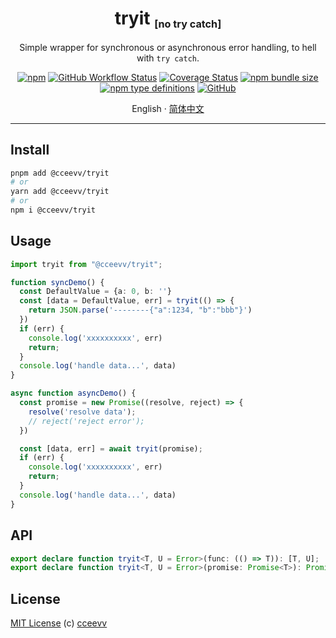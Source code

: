 <div align="center">
<h1>tryit <sub><sub><sup>[no try catch]</sup></sub></sub></h1>

Simple wrapper for synchronous or asynchronous error handling, to hell with `try catch`.

[![npm](https://img.shields.io/npm/v/@cceevv/tryit?style=flat-square)](https://www.npmjs.com/package/@cceevv/tryit)
[![GitHub Workflow Status](https://img.shields.io/github/actions/workflow/status/cceevv/tryit/test.yml?branch=master&style=flat-square&label=CI&logo=github)](https://github.com/cceevv/tryit/actions/workflows/test.yml)
[![Coverage Status](https://coveralls.io/repos/github/cceevv/tryit/badge.svg?branch=master)](https://coveralls.io/github/cceevv/tryit?branch=master)
[![npm bundle size](https://img.shields.io/bundlephobia/minzip/@cceevv/tryit?style=flat-square)](https://bundlephobia.com/result?p=@cceevv/tryit)
[![npm type definitions](https://img.shields.io/npm/types/typescript?style=flat-square)](https://github.com/cceevv/tryit/blob/master/dist/tryit.d.ts)
[![GitHub](https://img.shields.io/github/license/cceevv/tryit?style=flat-square)](https://github.com/cceevv/tryit/blob/master/LICENSE)

English · [简体中文](./README.zh-CN.md)

</div>

---

## Install

```sh
pnpm add @cceevv/tryit
# or
yarn add @cceevv/tryit
# or
npm i @cceevv/tryit
```

## Usage

```ts
import tryit from "@cceevv/tryit";

function syncDemo() {
  const DefaultValue = {a: 0, b: ''}
  const [data = DefaultValue, err] = tryit(() => {
    return JSON.parse('--------{"a":1234, "b":"bbb"}')
  })
  if (err) {
    console.log('xxxxxxxxxx', err)
    return;
  }
  console.log('handle data...', data)
}

async function asyncDemo() {
  const promise = new Promise((resolve, reject) => {
    resolve('resolve data');
    // reject('reject error');
  })

  const [data, err] = await tryit(promise);
  if (err) {
    console.log('xxxxxxxxxx', err)
    return;
  }
  console.log('handle data...', data)
}
```

## API

```ts
export declare function tryit<T, U = Error>(func: (() => T)): [T, U];
export declare function tryit<T, U = Error>(promise: Promise<T>): Promise<[T, U]>;
```

## License

[MIT License](https://github.com/cceevv/tryit/blob/master/LICENSE) (c)
[cceevv](https://github.com/cceevv)
